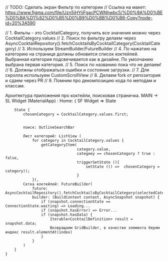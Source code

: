 
// TODO: Сделать экран Фильтр по категории
// Ссылка на макет: https://www.figma.com/file/Uzn5jHYiiFgacPCWNhwbc5/%D0%9A%D0%BE%D0%BA%D1%82%D0%B5%D0%B9%D0%BB%D0%B8-Copy?node-id=20%3A590

// 1. Фильты - это CocktailCategory, получить все значения можно через CocktailCategory.values
// 2. Поиск по фильтру делаем через AsyncCocktailRepository().fetchCocktailsByCocktailCategory(CocktailCategory)
// 3. Используем StreamBuilder/FutureBuilder
// 4. По нажатию на категорию на странице должны обновится список коктейлей. Выбранная категория подсвечивается как в дизайне. По умолчанию выбрана первая категория.
// 5. Поиск по названию пока что не делаем!
// 6. Должны отображаться ошибки и состояние загрузки.
// 7. Для скролла используем CustomScrollView
// 8. Делаем fork от репозитория и сдаем через PR
// 9. Помним про декомпозицию кода по методам и классам.


Архитектура приложения про коктейли, поисковая страничка.
MAIN -> SL Widget (MaterialApp) : Home:
	{
		SF Widget => State
		
		State {
			chosenCategory = CocktailCategory.values.first;
		
		
			поиск: OutlineSearchBar 
			
			Лист категорий: ListView (
				for category in CocktailCategory.values {
					getCategoryItem(
									category.value, 
									categoey == chosenCategory ? true : false, 
									triggerSetState (){
										setState (() =>  chosenCategory = category));
									}
				}),
			Сетка коктейлей: FutureBuilder(
				future: AsyncCocktailRepository().fetchCocktailsByCocktailCategory(selectedCategory),
				builder: (BuildContext context, AsyncSnapshot snapshot) {
					if (snapshot.connectionState == ConnectionState.waiting) => Loading...
					if (snapshot.hasError) => Error...
					if (snapshot.hasData) {
						Iterable<CocktailDefinition> result = snapshot.data;
						Возвращаем GridBuilder, в качестве элемента берем индекс result.elementAt(index)
					}
				}
			)
		}
	}
